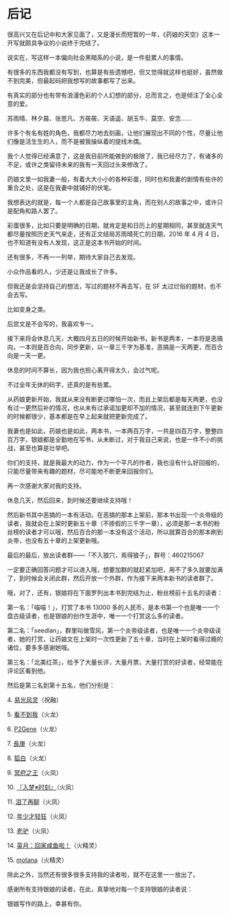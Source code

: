 # 后记

很高兴又在后记中和大家见面了，又是漫长而短暂的一年，《药娘的天空》这本一开写就颇具争议的小说终于完结了。

说实在，写这样一本偏向社会黑暗系的小说，是一件挺累人的事情。

有很多的东西我都没有写到，也算是有些遗憾吧，但又觉得就这样也挺好，虽然做不到完美，但最起码把我想写的故事都写了出来。

有真实的部分也有带有浪漫色彩的个人幻想的部分，总而言之，也是倾注了全心全意的爱。

苏雨晴、林夕晨、张思凡、方莜莜、天语遥、胡玉牛、莫空、安念……

许多个有名有姓的角色，我都尽力地去刻画，让他们展现出不同的个性，尽量让他们像是活生生的人，而不是被我操纵着的提线木偶。

我个人觉得已经满意了，这是我目前所能做到的极限了，我已经尽力了，有诸多的不足，或许之类留待未来的我有一天回过头来修改了。

药娘文里一如我妻一般，有着大大小小的各种彩蛋，同时也和我妻的剧情有些许的重合之处，这是在我妻中就铺好的伏笔。

我想表达的就是，每一个人都是自己故事里的主角，而在别人的故事之中，或许只是配角和路人罢了。

彩蛋很多，比如只要是明确的日期，就肯定是和日历上的星期相同，甚至就连天气都尽量按照历史天气来走，还有正文结局苏雨晴死亡的日期，2016 年 4 月 4 日，也不知道有没有人发现，这正是这本书开始的时间。

还有很多，不再一一列举，期待大家自己去发现。

小众作品看的人，少还是让我成长了许多。

但我还是会坚持自己的想法，写过的题材不再去写，在 SF 太过烂俗的题材，也不会去写。

比如变身之类。

后宫文是不会写的，我喜欢专一。

接下来将会休息几天，大概四月五日的时候开始新书，新书是两本，一本将是恶搞向，一本则是百合向，同步更新，以一章三千字为基准，恶搞是一天两更，而百合向是一天一更。

休息的时间不算长，因为我也担心离开得太久，会过气呢。

不过全年无休的码字，还真的是有些累。

从药娘更新开始，我就从来没有断更过哪怕一次，而且上架后都是每天两更，也没有过一更然后补的情况，也从未有过承诺加更却不加的情况，甚至就连到下午更新的时候都很少，基本都是在早上起来就把更新完成了。

我妻也是如此，药娘也是如此，两本书，一本两百万字，一共是四百万字，整整四百万字，银娘都是全勤地在写书，从未断过，对于我自己来说，也是一件不小的挑战，甚至也算是壮举吧。

你们的支持，就是我最大的动力，作为一个平凡的作者，我也没有什么好回报的，只能尽量带来有趣的题材，尽可能地不断更来回报你们。

再一次感谢大家对我的支持。

休息几天，然后回来，到时候还要继续支持哦！

然后新书其中恶搞的一本有活动，在恶搞的那本上架前，那本书出现一个炎帝级的读者，我就会在上架时更新五十章（不掺假的三千字一章），必须是那一本书的粉丝榜的读者才可以哦，然后百合的那一本没有这个活动，所以就算百合的那本刷到炎帝，也没有五十章的上架更新哦。

最后的最后，放出读者群——「不入狼穴，焉得狼子」，群号：460215067

一定要正确回答问题才可以进入哦，想要加群的就赶紧加吧，用不了多久就要加满了，到时候会关闭此群，然后开放一个外群，作为接下来两本新书的读者群了。

哦，对了，还有，银娘将在下面罗列出本书到完结为止，粉丝榜前十五名的读者：

第一名：「喵喵！」，打赏了本书 13000 多的人民币，是本书第一个也是唯一一个盘古级读者，也是银娘的创作生涯中，唯一一个打赏这么多的读者。

第二名：「seedlan」，群里叫做雪风，第一个炎帝级读者，也是唯一一个炎帝级读者，她的打赏，让药娘文在上架时一次性更新了五十章，当时在上架时看得过瘾的诸位，要多多感谢她哦。

第三名：「北美红茶」，给予了大量长评，大量月票，大量打赏的好读者，经常能在评论区看到他。

然后是第三名到第十五名，他们分别是：

4. [易光风灵](http://p.sfacg.com/u/7B05C47016A482B8)（祝融）

5. [看不到我](http://p.sfacg.com/u/A17AADB8B01D8C91)（火龙）

6. [P2Gene](http://p.sfacg.com/u/C0DE386CB9017310)（火龙）

7. [長庚](http://p.sfacg.com/u/143C42EA69559B05)（火龙）

8. [狐白](http://p.sfacg.com/u/D8B86CAF7D026866)（火龙）

9. [冥府之王](http://p.sfacg.com/u/964C4848667030E8)（火凤）

10. [『入梦※时刻』](http://p.sfacg.com/u/16ED9C829FEE5949)（火凤）

11. [泪了再聊](http://p.sfacg.com/u/Leilezailiao)（火凤）

12. [年少才轻狂](http://p.sfacg.com/u/8C1D5EA4FDCC32EC)（火凤）

13. [老驴](http://p.sfacg.com/u/MC2076744435)（火凤）

14. [英月：回家咸鱼啦！](http://p.sfacg.com/u/A1F59A4FCB618C28)（火精灵）

15. [motana](http://p.sfacg.com/u/05020C3D4D344A0E)（火精灵）

除此之外，当然还有很多很多支持我的读者啦，就不在这里一一放出了。

感谢所有支持银娘的读者，在此，真挚地对每一个支持银娘的读者说：

银娘写作的路上，幸甚有你。
